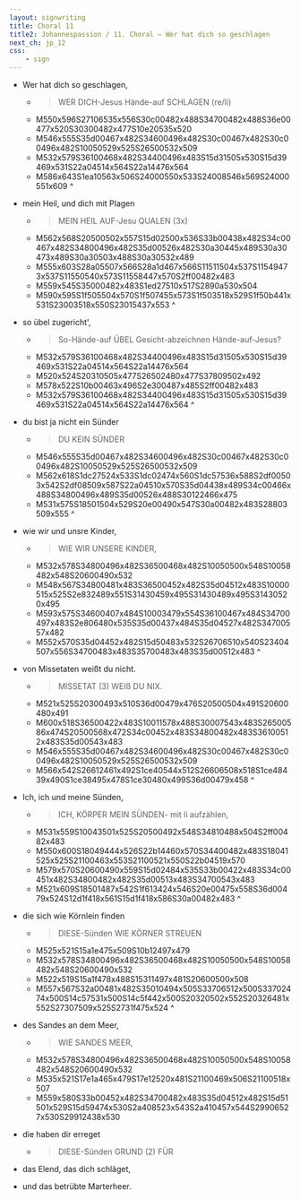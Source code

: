 ```yaml
---
layout: signwriting
title: Choral 11
title2: Johannespassion / 11. Choral – Wer hat dich so geschlagen
next_ch: jp_12
css:
    - sign
---
```


<!--
https://www.signbank.org/signpuddle2.0/searchword.php
https://www.sutton-signwriting.io/signmaker
-->

<!--
Wer hat dich so geschlagen,
mein Heil, und dich mit Plagen
so übel zugericht',
du bist ja nicht ein Sünder
wie wir und unsre Kinder,
von Missetaten weißt du nicht.

Ich, ich und meine Sünden,
die sich wie Körnlein finden
des Sandes an dem Meer,
die haben dir erreget
das Elend, das dich schläget,
und das betrübte Marterheer.
--> 


- Wer hat dich so geschlagen,
    + > WER      DICH-Jesus  Hände-auf SCHLAGEN (re/li) 
    + M550x596S27106535x556S30c00482x488S34700482x488S36e00477x520S30300482x477S10e20535x520
    + M546x555S35d00467x482S34600496x482S30c00467x482S30c00496x482S10050529x525S26500532x509
    + M532x579S36100468x482S34400496x483S15d31505x530S15d39469x531S22a04514x564S22a14476x564
    + M586x643S1ea10563x506S24000550x533S24008546x569S24000551x609
^

- mein Heil, und dich mit Plagen
    + > MEIN HEIL        AUF-Jesu QUALEN (3x)
    + M562x568S20500502x557S15d02500x536S33b00438x482S34c00467x482S34800496x482S35d00526x482S30a30445x489S30a30473x489S30a30503x488S30a30532x489
    + M555x603S28a05507x566S28a1d467x566S11511504x537S11549473x537S11550540x573S11558447x570S2ff00482x483
    + M559x545S35000482x483S1ed27510x517S2890a530x504
    + M590x595S1f505504x570S1f507455x573S1f503518x529S1f50b441x531S23003518x550S23015437x553
^

- so übel zugericht',
    + > So-Hände-auf ÜBEL Gesicht-abzeichnen Hände-auf-Jesus?
    + M532x579S36100468x482S34400496x483S15d31505x530S15d39469x531S22a04514x564S22a14476x564
    + M520x524S20310505x477S26502480x477S37809502x492
    + M578x522S10b00463x496S2e300487x485S2ff00482x483
    + M532x579S36100468x482S34400496x483S15d31505x530S15d39469x531S22a04514x564S22a14476x564
^

- du bist ja nicht ein Sünder
    + > DU            KEIN        SÜNDER
    + M546x555S35d00467x482S34600496x482S30c00467x482S30c00496x482S10050529x525S26500532x509
    + M562x618S1dc27524x533S1dc02474x560S1dc57536x588S2df00503x542S2df08509x587S22a04510x570S35d04438x489S34c00466x488S34800496x489S35d00526x488S30122466x475
    + M531x575S18501504x529S20e00490x547S30a00482x483S28803509x555
^

- wie wir und unsre Kinder,
    + > WIE WIR         UNSERE KINDER,
    + M532x578S34800496x482S36500468x482S10050500x548S10058482x548S20600490x532
    + M548x567S34800481x483S36500452x482S35d04512x483S10000515x525S2e832489x551S31430459x495S31430489x495S31430520x495
    + M593x575S34600407x484S10003479x554S36100467x484S34700497x483S2e806480x535S35d00437x484S35d04527x482S34700557x482
    + M552x570S35d04452x482S15d50483x532S26706510x540S23404507x556S34700483x483S35700483x483S35d00512x483
^

- von Missetaten weißt du nicht.
    + > MISSETAT (3)  WEIß DU NIX. 
    + M521x525S20300493x510S36d00479x476S20500504x491S20600480x491
    + M600x518S36500422x483S10011578x488S30007543x483S26500586x474S20500568x472S34c00452x483S34800482x483S36100512x483S35d00543x483
    + M546x555S35d00467x482S34600496x482S30c00467x482S30c00496x482S10050529x525S26500532x509
    + M566x542S26612461x492S1ce40544x512S26606508x518S1ce48439x490S1ce38495x478S1ce30480x499S36d00479x458
^

- Ich, ich und meine Sünden,
    + > ICH, KÖRPER MEIN   SÜNDEN- mit li aufzählen,
    + M531x559S10043501x525S20500492x548S34810488x504S2ff00482x483
    + M550x600S18049444x526S22b14460x570S34400482x483S18041525x525S21100463x553S21100521x550S22b04519x570
    + M579x570S20600490x559S15d02484x535S33b00422x483S34c00451x482S34800482x482S35d00513x483S34700543x483
    + M521x609S18501487x542S1f613424x546S20e00475x558S36d00479x524S12d1f418x561S15d1f418x586S30a00482x483
^

- die sich wie Körnlein finden
    + > DIESE-Sünden WIE  KÖRNER  STREUEN
    + M525x521S15a1e475x509S10b12497x479
    + M532x578S34800496x482S36500468x482S10050500x548S10058482x548S20600490x532
    + M522x519S15a1f478x488S15311497x481S20600500x508
    + M557x567S32a00481x482S35010494x505S33706512x500S33702474x500S14c57531x500S14c5f442x500S20320502x552S20326481x552S27307509x525S2731f475x524
^

- des Sandes an dem Meer,
    + > WIE  SANDES               MEER,
    + M532x578S34800496x482S36500468x482S10050500x548S10058482x548S20600490x532
    + M535x521S17e1a465x479S17e12520x481S21100469x506S21100518x507
    + M559x580S33b00452x482S34700482x483S35d04512x482S15d51501x529S15d59474x530S2a408523x543S2a410457x544S29906527x530S29912438x530

- die haben dir erreget
    + > DIESE-Sünden GRUND (2) FÜR

- das Elend, das dich schläget,
- und das betrübte Marterheer.
